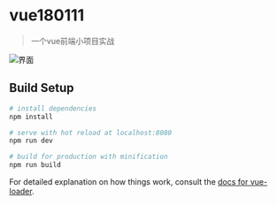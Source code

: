 # vue180111

> 一个vue前端小项目实战  

![界面](https://github.com/mcjisok/vue-project/blob/master/screenhot/1.png)

## Build Setup

``` bash
# install dependencies
npm install

# serve with hot reload at localhost:8080
npm run dev

# build for production with minification
npm run build
```

For detailed explanation on how things work, consult the [docs for vue-loader](http://vuejs.github.io/vue-loader).
